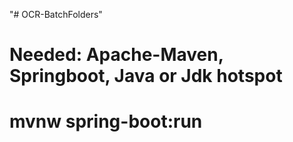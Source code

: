 "# OCR-BatchFolders" 

# Needed: Apache-Maven, Springboot, Java or Jdk hotspot 

# mvnw spring-boot:run
